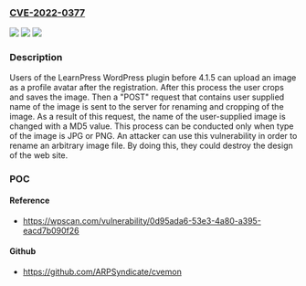 ### [CVE-2022-0377](https://cve.mitre.org/cgi-bin/cvename.cgi?name=CVE-2022-0377)
![](https://img.shields.io/static/v1?label=Product&message=LearnPress&color=blue)
![](https://img.shields.io/static/v1?label=Version&message=0%3C%204.1.5%20&color=brighgreen)
![](https://img.shields.io/static/v1?label=Vulnerability&message=CWE-327%20Use%20of%20a%20Broken%20or%20Risky%20Cryptographic%20Algorithm&color=brighgreen)

### Description

Users of the LearnPress WordPress plugin before 4.1.5 can upload an image as a profile avatar after the registration.  After this process the user crops and saves the image. Then a "POST" request that contains user supplied name of the image is sent to the server for renaming and cropping of the image. As a result of this request, the name of the user-supplied image is changed with a MD5 value. This process can be conducted only when type of the image is JPG or PNG. An attacker can use this vulnerability in order to rename an arbitrary image file. By doing this, they could destroy the design of the web site.

### POC

#### Reference
- https://wpscan.com/vulnerability/0d95ada6-53e3-4a80-a395-eacd7b090f26

#### Github
- https://github.com/ARPSyndicate/cvemon

